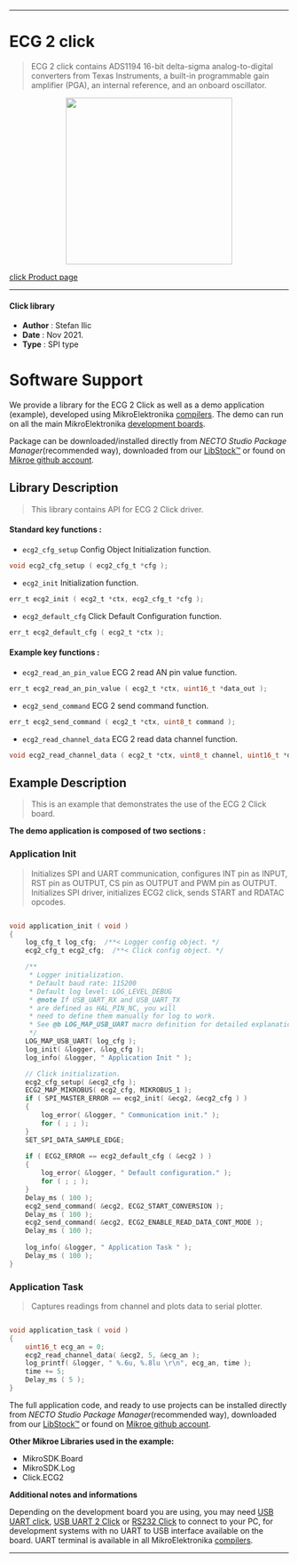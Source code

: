 
---
# ECG 2 click

> ECG 2 click contains ADS1194 16-bit delta-sigma analog-to-digital converters from Texas Instruments, a built-in programmable gain amplifier (PGA), an internal reference, and an onboard oscillator.

<p align="center">
  <img src="https://download.mikroe.com/images/click_for_ide/ecg2_click.png" height=300px>
</p>

[click Product page](https://www.mikroe.com/ecg-2-click)

---


#### Click library

- **Author**        : Stefan Ilic
- **Date**          : Nov 2021.
- **Type**          : SPI type


# Software Support

We provide a library for the ECG 2 Click
as well as a demo application (example), developed using MikroElektronika
[compilers](https://www.mikroe.com/necto-studio).
The demo can run on all the main MikroElektronika [development boards](https://www.mikroe.com/development-boards).

Package can be downloaded/installed directly from *NECTO Studio Package Manager*(recommended way), downloaded from our [LibStock&trade;](https://libstock.mikroe.com) or found on [Mikroe github account](https://github.com/MikroElektronika/mikrosdk_click_v2/tree/master/clicks).

## Library Description

> This library contains API for ECG 2 Click driver.

#### Standard key functions :

- `ecg2_cfg_setup` Config Object Initialization function.
```c
void ecg2_cfg_setup ( ecg2_cfg_t *cfg );
```

- `ecg2_init` Initialization function.
```c
err_t ecg2_init ( ecg2_t *ctx, ecg2_cfg_t *cfg );
```

- `ecg2_default_cfg` Click Default Configuration function.
```c
err_t ecg2_default_cfg ( ecg2_t *ctx );
```

#### Example key functions :

- `ecg2_read_an_pin_value` ECG 2 read AN pin value function.
```c
err_t ecg2_read_an_pin_value ( ecg2_t *ctx, uint16_t *data_out );
```

- `ecg2_send_command` ECG 2 send command function.
```c
err_t ecg2_send_command ( ecg2_t *ctx, uint8_t command );
```

- `ecg2_read_channel_data` ECG 2 read data channel function.
```c
void ecg2_read_channel_data ( ecg2_t *ctx, uint8_t channel, uint16_t *data_out );
```

## Example Description

> This is an example that demonstrates the use of the ECG 2 Click board.

**The demo application is composed of two sections :**

### Application Init

> Initializes SPI and UART communication, configures INT pin as INPUT, RST pin as OUTPUT, CS pin as 
> OUTPUT and PWM pin as OUTPUT. Initializes SPI driver, initializes ECG2 click, sends START and 
> RDATAC opcodes.

```c

void application_init ( void )
{
    log_cfg_t log_cfg;  /**< Logger config object. */
    ecg2_cfg_t ecg2_cfg;  /**< Click config object. */

    /** 
     * Logger initialization.
     * Default baud rate: 115200
     * Default log level: LOG_LEVEL_DEBUG
     * @note If USB_UART_RX and USB_UART_TX 
     * are defined as HAL_PIN_NC, you will 
     * need to define them manually for log to work. 
     * See @b LOG_MAP_USB_UART macro definition for detailed explanation.
     */
    LOG_MAP_USB_UART( log_cfg );
    log_init( &logger, &log_cfg );
    log_info( &logger, " Application Init " );

    // Click initialization.
    ecg2_cfg_setup( &ecg2_cfg );
    ECG2_MAP_MIKROBUS( ecg2_cfg, MIKROBUS_1 );
    if ( SPI_MASTER_ERROR == ecg2_init( &ecg2, &ecg2_cfg ) )
    {
        log_error( &logger, " Communication init." );
        for ( ; ; );
    }
    SET_SPI_DATA_SAMPLE_EDGE;
    
    if ( ECG2_ERROR == ecg2_default_cfg ( &ecg2 ) )
    {
        log_error( &logger, " Default configuration." );
        for ( ; ; );
    }
    Delay_ms ( 100 );
    ecg2_send_command( &ecg2, ECG2_START_CONVERSION );
    Delay_ms ( 100 );
    ecg2_send_command( &ecg2, ECG2_ENABLE_READ_DATA_CONT_MODE );
    Delay_ms ( 100 );
    
    log_info( &logger, " Application Task " );
    Delay_ms ( 100 );
}

```

### Application Task

> Captures readings from channel and plots data to serial plotter.

```c

void application_task ( void ) 
{   
    uint16_t ecg_an = 0;
    ecg2_read_channel_data( &ecg2, 5, &ecg_an );
    log_printf( &logger, " %.6u, %.8lu \r\n", ecg_an, time );
    time += 5;
    Delay_ms ( 5 );   
}

```


The full application code, and ready to use projects can be installed directly from *NECTO Studio Package Manager*(recommended way), downloaded from our [LibStock&trade;](https://libstock.mikroe.com) or found on [Mikroe github account](https://github.com/MikroElektronika/mikrosdk_click_v2/tree/master/clicks).

**Other Mikroe Libraries used in the example:**

- MikroSDK.Board
- MikroSDK.Log
- Click.ECG2

**Additional notes and informations**

Depending on the development board you are using, you may need
[USB UART click](https://www.mikroe.com/usb-uart-click),
[USB UART 2 Click](https://www.mikroe.com/usb-uart-2-click) or
[RS232 Click](https://www.mikroe.com/rs232-click) to connect to your PC, for
development systems with no UART to USB interface available on the board. UART
terminal is available in all MikroElektronika
[compilers](https://shop.mikroe.com/compilers).

---
